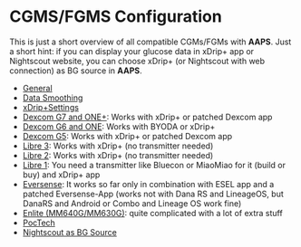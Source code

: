 # CGMS/FGMS Configuration

This is just a short overview of all compatible CGMs/FGMs with **AAPS**.
Just a short hint: if you can display your glucose data in xDrip+ app or Nightscout website, you can choose xDrip+ (or Nightscout with web connection) as BG source in **AAPS**.

- [General](../CompatibleCgms/GeneralCGMRecommendation.md)
- [Data Smoothing](../CompatibleCgms/SmoothingBloodGlucoseData.md)
- [xDrip+Settings](../CompatibleCgms/xDrip.md)
- [Dexcom G7 and ONE+](../CompatibleCgms/DexcomG7.md): Works with xDrip+ or patched Dexcom app
- [Dexcom G6 and ONE](../CompatibleCgms/DexcomG6.md): Works with BYODA or xDrip+
- [Dexcom G5](../CompatibleCgms/DexcomG5.md): Works with xDrip+ or patched Dexcom app
- [Libre 3](../CompatibleCgms/Libre3.md): Works with xDrip+ (no transmitter needed)
- [Libre 2](../CompatibleCgms/Libre2.md): Works with xDrip+ (no transmitter needed)
- [Libre 1](../CompatibleCgms/Libre1.md): You need a transmitter like Bluecon or MiaoMiao for it (build or buy) and xDrip+ app
- [Eversense](../CompatibleCgms/Eversense.md): It works so far only in combination with ESEL app and a patched Eversense-App (works not with Dana RS and LineageOS, but DanaRS and Android or Combo and Lineage OS work fine)
- [Enlite (MM640G/MM630G)](../CompatibleCgms/MM640g.md): quite complicated with a lot of extra stuff
- [PocTech](../CompatibleCgms/PocTech.md)
- [Nightscout as BG Source](../CompatibleCgms/CgmNightscoutUpload.md)
